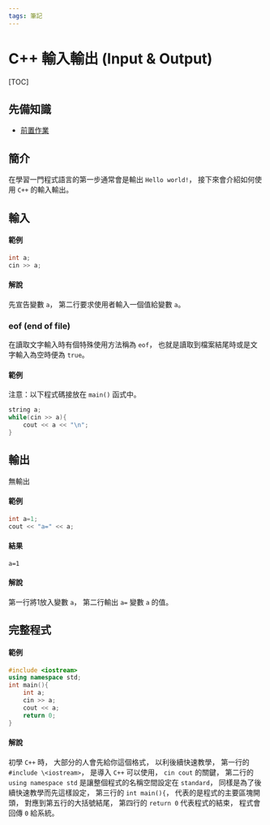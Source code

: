 ```yaml
---
tags: 筆記
---
```


# C++ 輸入輸出 (Input & Output)

[TOC]

## 先備知識

- [前置作業](前置作業.md)

## 簡介

在學習一門程式語言的第一步通常會是輸出 `Hello world!`，
接下來會介紹如何使用 `C++` 的輸入輸出。  

## 輸入

#### 範例

```cpp
int a;
cin >> a;
```

#### 解說

先宣告變數 `a`，
第二行要求使用者輸入一個值給變數 `a`。  

### eof (end of file)

在讀取文字輸入時有個特殊使用方法稱為 `eof`，
也就是讀取到檔案結尾時或是文字輸入為空時便為 `true`。  

#### 範例

注意：以下程式碼接放在 `main()` 函式中。

```cpp
string a;
while(cin >> a){
    cout << a << "\n";
}
```


## 輸出

無輸出  

#### 範例

```cpp
int a=1;
cout << "a=" << a;
```

#### 結果

```
a=1
```

#### 解說

第一行將1放入變數 `a`，
第二行輸出 `a=` 變數 `a` 的值。  

## 完整程式

#### 範例

```cpp
#include <iostream>
using namespace std;
int main(){
    int a;
    cin >> a;
    cout << a;
    return 0;
}
```

#### 解說

初學 `C++` 時，
大部分的人會先給你這個格式，
以利後續快速教學，
第一行的 `#include \<iostream>`，
是導入 `C++` 可以使用，
`cin cout` 的關鍵，
第二行的 `using namespace std` 是讓整個程式的名稱空間設定在 `standard`，
同樣是為了後續快速教學而先這樣設定，
第三行的 `int main(){`，
代表的是程式的主要區塊開頭，
對應到第五行的大括號結尾，
第四行的 `return 0` 代表程式的結束，
程式會回傳 `0` 給系統。  